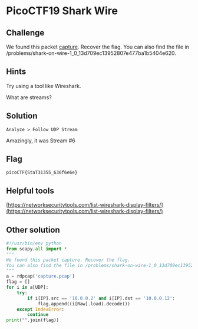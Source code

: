 # PicoCTF19 Shark Wire

## Challenge

We found this packet [capture](https://2019shell1.picoctf.com/static/ae9ca8cff43ed638ed5d137f9ece7455/capture.pcap). Recover the flag. You can also find the file in /problems/shark-on-wire-1_0_13d709ec13952807e477ba1b5404e620.

## Hints

Try using a tool like Wireshark.

What are streams?

## Solution

`Analyze > Follow UDP Stream`

Amazingly, it was Stream #6


## Flag

`picoCTF{StaT31355_636f6e6e}`

## Helpful tools

[https://networksecuritytools.com/list-wireshark-display-filters/](https://networksecuritytools.com/list-wireshark-display-filters/)

## Other solution

```python
#!/usr/bin/env python
from scapy.all import *
"""
We found this packet capture. Recover the flag. 
You can also find the file in /problems/shark-on-wire-1_0_13d709ec13952807e477ba1b5404e620.
"""
a = rdpcap('capture.pcap')
flag = []
for i in a[UDP]:
    try:
        if i[IP].src == '10.0.0.2' and i[IP].dst == '10.0.0.12':
            flag.append((i[Raw].load).decode())
    except IndexError:
        continue
print("".join(flag))
```
